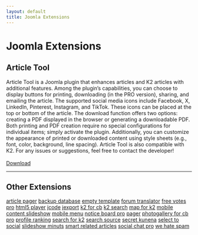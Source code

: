 ```yaml
---
layout: default
title: Joomla Extensions
---
```

# Joomla Extensions

## Article Tool
Article Tool is a Joomla plugin that enhances articles and K2 articles with additional features. Among the plugin’s capabilities, you can choose to display buttons for printing, downloading (in the PRO version), sharing, and emailing the article. The supported social media icons include Facebook, X, LinkedIn, Pinterest, Instagram, and TikTok. These icons can be placed at the top or bottom of the article. The download function offers two options: creating a PDF displayed in the browser or generating a downloadable PDF. Both printing and PDF creation require no special configurations for individual items; simply activate the plugin. Additionally, you can customize the appearance of printed or downloaded content using style sheets (e.g., font, color, background, line spacing). Article Tool is also compatible with K2. For any issues or suggestions, feel free to contact the developer!
<br /><br />
<a href="https://payhip.com/b/Eje2v" target="_blank" class="btn btn-primary btn-xl">Download</a>

---

## Other Extensions


<a href="extensions/articlepager10/articlepagerinstall.zip" target="_blank" class="btn btn-primary btn-xl">article pager</a>
<a href="extensions/backupdatabase10/com_backupdatabase.zip" target="_blank" class="btn btn-primary btn-xl">backup database</a>
<a href="extensions/empty-template10/empty-template.zip" target="_blank" class="btn btn-primary btn-xl">empty template</a>
<a href="extensions/forumtranslator10/forumtranslator.zip" target="_blank" class="btn btn-primary btn-xl">forum translator</a>
<a href="extensions/freevotespro14/unzipfirst_freevotes.zip" target="_blank" class="btn btn-primary btn-xl">free votes pro</a>
<a href="extensions/html5player10/html5player.zip" target="_blank" class="btn btn-primary btn-xl">html5 player</a>
<a href="extensions/jcode10/com_jcode.zipunzipfirst_jcode.zip" target="_blank" class="btn btn-primary btn-xl">jcode</a>
<a href="extensions/jexport10/com_jexport.zip" target="_blank" class="btn btn-primary btn-xl">jexport</a>
<a href="extensions/k2forcb10/plug_k2forcb.zip" target="_blank" class="btn btn-primary btn-xl">k2 for cb</a>
<a href="extensions/k2search10/k2search.zip" target="_blank" class="btn btn-primary btn-xl">k2 search</a>
<a href="extensions/mapfork210/mod_mapfork2.zip" target="_blank" class="btn btn-primary btn-xl">map for k2</a>
<a href="extensions/mobilecontentslideshow10/mod_mobile_content_slideshow.zip" target="_blank" class="btn btn-primary btn-xl">mobile content slideshow</a>
<a href="extensions/mobilemenu10/mod_mobile_menu.zip" target="_blank" class="btn btn-primary btn-xl">mobile menu</a>
<a href="extensions/noticeboardpro28/unzipfirst_noticeboard.zip" target="_blank" class="btn btn-primary btn-xl">notice board pro</a>
<a href="extensions/pager11/com_pager.zip" target="_blank" class="btn btn-primary btn-xl">pager</a>
<a href="extensions/photogalleryforcbpro17/unzipfirst_photogalleryforcb.zip" target="_blank" class="btn btn-primary btn-xl">photogallery for cb pro</a>
<a href="extensions/profileranking10/plug_profileranking.zip" target="_blank" class="btn btn-primary btn-xl">profile ranking</a>
<a href="extensions/searchfork210/searchfork2.zip" target="_blank" class="btn btn-primary btn-xl">search for k2</a>
<a href="extensions/searchsource10/com_searchsource.zip" target="_blank" class="btn btn-primary btn-xl">search source</a>
<a href="extensions/secretkunena10/secrettextkunena.zip" target="_blank" class="btn btn-primary btn-xl">secret kunena</a>
<a href="extensions/selecttosocial10/selecttosocial.zip" target="_blank" class="btn btn-primary btn-xl">select to social</a>
<a href="extensions/slideshowminuts11/mod_slideshowminutes.zip" target="_blank" class="btn btn-primary btn-xl">slideshow minuts</a>
<a href="extensions/smartrelatedarticles11/smartrelatedarticles.zip" target="_blank" class="btn btn-primary btn-xl">smart related articles</a>
<a href="extensions/socialchatpro15/unzipfirst_social_chat.zip" target="_blank" class="btn btn-primary btn-xl">social chat pro</a>
<a href="extensions/wehatespam11/we_hate_spam.zip" target="_blank" class="btn btn-primary btn-xl">we hate spam</a>
